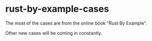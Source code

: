 # rust-by-example-cases
The most of the cases are from the online book "Rust By Example". 

Other new cases will be coming in constantly.
